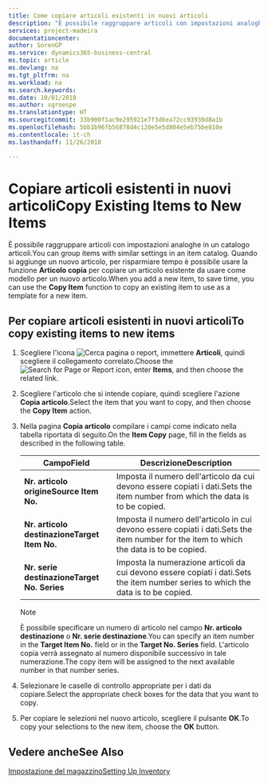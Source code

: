 ```yaml
---
title: Come copiare articoli esistenti in nuovi articoli
description: "È possibile raggruppare articoli con impostazioni analoghe in un catalogo articoli. Quando si aggiunge un nuovo articolo, per risparmiare tempo è possibile usare l'opzione **Articolo copia** per copiare un articolo esistente da usare come modello per un nuovo articolo."
services: project-madeira
documentationcenter: 
author: SorenGP
ms.service: dynamics365-business-central
ms.topic: article
ms.devlang: na
ms.tgt_pltfrm: na
ms.workload: na
ms.search.keywords: 
ms.date: 10/01/2018
ms.author: sgroespe
ms.translationtype: HT
ms.sourcegitcommit: 33b900f1ac9e295921e7f3d6ea72cc93939d8a1b
ms.openlocfilehash: 5bb1b96fb56878d4c120e5e5d804e5eb75be810e
ms.contentlocale: it-ch
ms.lasthandoff: 11/26/2018

---
```

# <a name="copy-existing-items-to-new-items"></a><span data-ttu-id="b13ab-104">Copiare articoli esistenti in nuovi articoli</span><span class="sxs-lookup"><span data-stu-id="b13ab-104">Copy Existing Items to New Items</span></span>
<span data-ttu-id="b13ab-105">È possibile raggruppare articoli con impostazioni analoghe in un catalogo articoli.</span><span class="sxs-lookup"><span data-stu-id="b13ab-105">You can group items with similar settings in an item catalog.</span></span> <span data-ttu-id="b13ab-106">Quando si aggiunge un nuovo articolo, per risparmiare tempo è possibile usare la funzione **Articolo copia** per copiare un articolo esistente da usare come modello per un nuovo articolo.</span><span class="sxs-lookup"><span data-stu-id="b13ab-106">When you add a new item, to save time, you can use the **Copy Item** function to copy an existing item to use as a template for a new item.</span></span>  

## <a name="to-copy-existing-items-to-new-items"></a><span data-ttu-id="b13ab-107">Per copiare articoli esistenti in nuovi articoli</span><span class="sxs-lookup"><span data-stu-id="b13ab-107">To copy existing items to new items</span></span>  

1.  <span data-ttu-id="b13ab-108">Scegliere l'icona ![Cerca pagina o report](../../media/ui-search/search_small.png "Cerca pagina o report"), immettere **Articoli**, quindi scegliere il collegamento correlato.</span><span class="sxs-lookup"><span data-stu-id="b13ab-108">Choose the ![Search for Page or Report](../../media/ui-search/search_small.png "Search for Page or Report icon") icon, enter **Items**, and then choose the related link.</span></span>  
2.  <span data-ttu-id="b13ab-109">Scegliere l'articolo che si intende copiare, quindi scegliere l'azione **Copia articolo**.</span><span class="sxs-lookup"><span data-stu-id="b13ab-109">Select the item that you want to copy, and then choose the **Copy Item** action.</span></span>  
3.  <span data-ttu-id="b13ab-110">Nella pagina **Copia articolo** compilare i campi come indicato nella tabella riportata di seguito.</span><span class="sxs-lookup"><span data-stu-id="b13ab-110">On the **Item Copy** page, fill in the fields as described in the following table.</span></span>  

    |<span data-ttu-id="b13ab-111">Campo</span><span class="sxs-lookup"><span data-stu-id="b13ab-111">Field</span></span>|<span data-ttu-id="b13ab-112">Descrizione</span><span class="sxs-lookup"><span data-stu-id="b13ab-112">Description</span></span>|  
    |---------------------------------|---------------------------------------|  
    |<span data-ttu-id="b13ab-113">**Nr. articolo origine**</span><span class="sxs-lookup"><span data-stu-id="b13ab-113">**Source Item No.**</span></span>|<span data-ttu-id="b13ab-114">Imposta il numero dell'articolo da cui devono essere copiati i dati.</span><span class="sxs-lookup"><span data-stu-id="b13ab-114">Sets the item number from which the data is to be copied.</span></span>|  
    |<span data-ttu-id="b13ab-115">**Nr. articolo destinazione**</span><span class="sxs-lookup"><span data-stu-id="b13ab-115">**Target Item No.**</span></span>|<span data-ttu-id="b13ab-116">Imposta il numero dell'articolo in cui devono essere copiati i dati.</span><span class="sxs-lookup"><span data-stu-id="b13ab-116">Sets the item number for the item to which the data is to be copied.</span></span>|  
    |<span data-ttu-id="b13ab-117">**Nr. serie destinazione**</span><span class="sxs-lookup"><span data-stu-id="b13ab-117">**Target No. Series**</span></span>|<span data-ttu-id="b13ab-118">Imposta la numerazione articoli da cui devono essere copiati i dati.</span><span class="sxs-lookup"><span data-stu-id="b13ab-118">Sets the item number series to which the data is to be copied.</span></span>|  

    > [!NOTE]  
    >  <span data-ttu-id="b13ab-119">È possibile specificare un numero di articolo nel campo **Nr. articolo destinazione** o **Nr. serie destinazione**.</span><span class="sxs-lookup"><span data-stu-id="b13ab-119">You can specify an item number in the **Target Item No.** field or in the **Target No. Series** field.</span></span> <span data-ttu-id="b13ab-120">L'articolo copia verrà assegnato al numero disponibile successivo in tale numerazione.</span><span class="sxs-lookup"><span data-stu-id="b13ab-120">The copy item will be assigned to the next available number in that number series.</span></span>  

4.  <span data-ttu-id="b13ab-121">Selezionare le caselle di controllo appropriate per i dati da copiare.</span><span class="sxs-lookup"><span data-stu-id="b13ab-121">Select the appropriate check boxes for the data that you want to copy.</span></span>  
5.  <span data-ttu-id="b13ab-122">Per copiare le selezioni nel nuovo articolo, scegliere il pulsante **OK**.</span><span class="sxs-lookup"><span data-stu-id="b13ab-122">To copy your selections to the new item, choose the **OK** button.</span></span>  

## <a name="see-also"></a><span data-ttu-id="b13ab-123">Vedere anche</span><span class="sxs-lookup"><span data-stu-id="b13ab-123">See Also</span></span>  
[<span data-ttu-id="b13ab-124">Impostazione del magazzino</span><span class="sxs-lookup"><span data-stu-id="b13ab-124">Setting Up Inventory</span></span>](../../inventory-setup-inventory.md)

